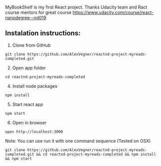 MyBookShelf is my first React project.
Thanks Udacity team and Ract course mentors for great course 
https://www.udacity.com/course/react-nanodegree--nd019

## Instalation instructions:

1. Clone from GitHub 
```
git clone https://github.com/AlexVegner/reactnd-project-myreads-completed.git
```

2. Open app folder
```
cd reactnd-project-myreads-completed
```

4. Install node packages 
```
npm install
```

5. Start react app 
```
npm start
```

6. Open in browser 
```
open http://localhost:3000
```

Note: 
You can use run it with one command sequence (Tested on OSX)
```
git clone https://github.com/AlexVegner/reactnd-project-myreads-completed.git && cd reactnd-project-myreads-completed && npm install && npm start
```
